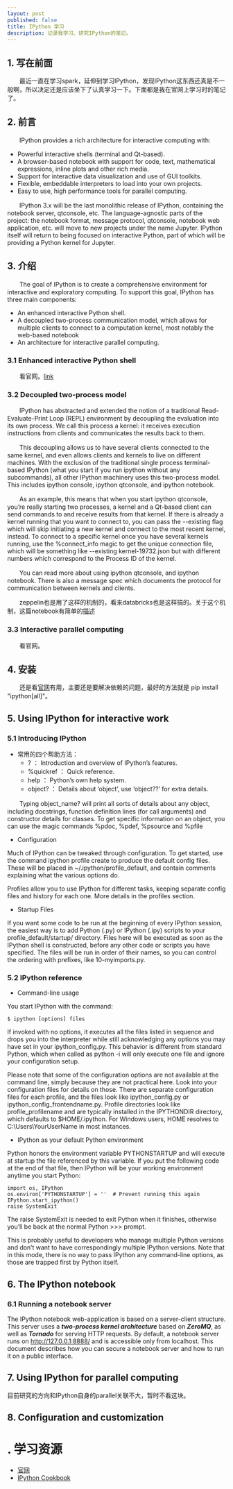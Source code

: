 ```yaml
---
layout: post
published: false
title: IPython 学习
description: 记录我学习、研究IPython的笔记。
---  
```


## 
## 1. 写在前面
　　最近一直在学习spark，延伸到学习IPython，发现IPython这东西还真是不一般啊，所以决定还是应该坐下了认真学习一下。下面都是我在官网上学习时的笔记了。

## 2. 前言
　　IPython provides a rich architecture for interactive computing with:

- Powerful interactive shells (terminal and Qt-based).
- A browser-based notebook with support for code, text, mathematical expressions, inline plots and other rich media.
- Support for interactive data visualization and use of GUI toolkits.
- Flexible, embeddable interpreters to load into your own projects.
- Easy to use, high performance tools for parallel computing.

　　IPython 3.x will be the last monolithic release of IPython, containing the notebook server, qtconsole, etc. The language-agnostic parts of the project: the notebook format, message protocol, qtconsole, notebook web application, etc. will move to new projects under the name Jupyter. IPython itself will return to being focused on interactive Python, part of which will be providing a Python kernel for Jupyter. 

## 3. 介绍
　　The goal of IPython is to create a comprehensive environment for interactive and exploratory computing. To support this goal, IPython has three main components:

- An enhanced interactive Python shell.
- A decoupled two-process communication model, which allows for multiple clients to connect to a computation kernel, most notably the web-based notebook
- An architecture for interactive parallel computing.

### 3.1 Enhanced interactive Python shell
　　看官网。[link](http://ipython.org/ipython-doc/stable/overview.html#ipythonzmq)

### 3.2 Decoupled two-process model
　　IPython has abstracted and extended the notion of a traditional Read-Evaluate-Print Loop (REPL) environment by decoupling the evaluation into its own process. We call this process a kernel: it receives execution instructions from clients and communicates the results back to them.

　　This decoupling allows us to have several clients connected to the same kernel, and even allows clients and kernels to live on different machines. With the exclusion of the traditional single process terminal-based IPython (what you start if you run ipython without any subcommands), all other IPython machinery uses this two-process model. This includes ipython console, ipython qtconsole, and ipython notebook.

　　As an example, this means that when you start ipython qtconsole, you’re really starting two processes, a kernel and a Qt-based client can send commands to and receive results from that kernel. If there is already a kernel running that you want to connect to, you can pass the --existing flag which will skip initiating a new kernel and connect to the most recent kernel, instead. To connect to a specific kernel once you have several kernels running, use the %connect_info magic to get the unique connection file, which will be something like --existing kernel-19732.json but with different numbers which correspond to the Process ID of the kernel.

　　You can read more about using ipython qtconsole, and ipython notebook. There is also a message spec which documents the protocol for communication between kernels and clients.

　　zeppelin也是用了这样的机制的，看来databricks也是这样搞的。关于这个机制，这篇notebook有简单的[描述](http://nbviewer.ipython.org/github/ipython/ipython/blob/1.x/examples/notebooks/Frontend-Kernel%20Model.ipynb)

### 3.3 Interactive parallel computing
　　看官网。

## 4. 安装
　　还是看[官网](../http://ipython.org/ipython-doc/stable/install/install.html)有用，主要还是要解决依赖的问题，最好的方法就是 pip install "ipython[all]"。

## 5. Using IPython for interactive work

### 5.1 Introducing IPython

- 常用的四个帮助方法：
    - ? ：  Introduction and overview of IPython’s features.
    - %quickref ：  Quick reference.
    - help ：   Python’s own help system.
    - object? ： Details about ‘object’, use ‘object??’ for extra details.

　　Typing object_name? will print all sorts of details about any object, including docstrings, function definition lines (for call arguments) and constructor details for classes. To get specific information on an object, you can use the magic commands %pdoc, %pdef, %psource and %pfile

- Configuration

Much of IPython can be tweaked through configuration. To get started, use the command ipython profile create to produce the default config files. These will be placed in ~/.ipython/profile_default, and contain comments explaining what the various options do.

Profiles allow you to use IPython for different tasks, keeping separate config files and history for each one. More details in the profiles section.

- Startup Files

If you want some code to be run at the beginning of every IPython session, the easiest way is to add Python (.py) or IPython (.ipy) scripts to your profile_default/startup/ directory. Files here will be executed as soon as the IPython shell is constructed, before any other code or scripts you have specified. The files will be run in order of their names, so you can control the ordering with prefixes, like 10-myimports.py.


### 5.2 IPython reference

- Command-line usage

You start IPython with the command:

    $ ipython [options] files

If invoked with no options, it executes all the files listed in sequence and drops you into the interpreter while still acknowledging any options you may have set in your ipython_config.py. This behavior is different from standard Python, which when called as python -i will only execute one file and ignore your configuration setup.

Please note that some of the configuration options are not available at the command line, simply because they are not practical here. Look into your configuration files for details on those. There are separate configuration files for each profile, and the files look like ipython_config.py or ipython_config_frontendname.py. Profile directories look like profile_profilename and are typically installed in the IPYTHONDIR directory, which defaults to $HOME/.ipython. For Windows users, HOME resolves to C:\Users\YourUserName in most instances.

- IPython as your default Python environment

Python honors the environment variable PYTHONSTARTUP and will execute at startup the file referenced by this variable. If you put the following code at the end of that file, then IPython will be your working environment anytime you start Python:

    import os, IPython
    os.environ['PYTHONSTARTUP'] = ''  # Prevent running this again
    IPython.start_ipython()
    raise SystemExit

The raise SystemExit is needed to exit Python when it finishes, otherwise you’ll be back at the normal Python >>> prompt.

This is probably useful to developers who manage multiple Python versions and don’t want to have correspondingly multiple IPython versions. Note that in this mode, there is no way to pass IPython any command-line options, as those are trapped first by Python itself.


## 6. The IPython notebook

### 6.1 Running a notebook server

The IPython notebook web-application is based on a server-client structure. This server uses a ***two-process kernel architecture*** based on ***ZeroMQ***, as well as ***Tornado*** for serving HTTP requests. By default, a notebook server runs on http://127.0.0.1:8888/ and is accessible only from localhost. This document describes how you can secure a notebook server and how to run it on a public interface.

## 7. Using IPython for parallel computing
目前研究的方向和IPython自身的parallel关联不大，暂时不看这块。

## 8. Configuration and customization





# . 学习资源

- [官网](http://ipython.org/)
- [IPython Cookbook](https://github.com/ipython/ipython/wiki?path=Cookbook)
